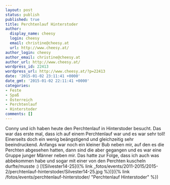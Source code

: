 ```yaml
---
layout: post
status: publish
published: true
title: Perchtenlauf Hinterstoder
author:
  display_name: cheesy
  login: cheesy
  email: christine@cheesy.at
  url: http://www.cheesy.at/
author_login: cheesy
author_email: christine@cheesy.at
author_url: http://www.cheesy.at/
wordpress_id: 22413
wordpress_url: http://www.cheesy.at/?p=22413
date: '2015-01-02 23:11:41 +0000'
date_gmt: '2015-01-02 22:11:41 +0000'
categories:
- Feste
- Spaß
- Österreich
- Perchtenlauf
- Hinterstoder
comments: []
---
```

Conny und ich haben heute den Perchtenlauf in Hinterstoder besucht. Das war das erste mal, dass ich auf einem Perchtenlauf war und es war sehr toll! Einerseits doch ein wenig beängstigend und gleichzeitig sehr beeindruckend. Anfangs war noch ein kleiner Bub neben mir, auf den es die Perchten abgesehen hatten, dann sind die aber gegangen und es war eine Gruppe junger Männer neben mir. Das hatte zur Folge, dass ich auch was abbekommen habe und sogar mit einer von den Perchten kuscheln durfte/musste :)
[![Silvester14-25]({% link _fotos/events/2011-2015/2015-2/perchtenlauf-hinterstoder/Silvester14-25.jpg %})]({% link /fotos/events/perchtenlauf-hinterstoder/ "Perchtenlauf Hinterstoder" %})
